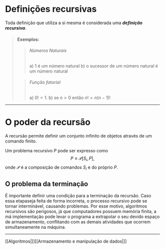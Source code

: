 # Definições recursivas
Toda definição que utiliza a si mesma é considerada uma ***definição recursiva***.
>#### Exemplos:
> >###### Números Naturais
> > a) 1 é um número natural
> > b) o sucessor de um número natural é um número natural
>
> >###### Função fatorial
> > a) $0! = 1$.
> > b) se $n > 0$ então $n! = n (n - 1)!$

---
# O poder da recursão
A recursão permite definir um conjunto infinito de objetos através de um comando finito.

Um problema recursivo $P$ pode ser expresso como $$P \equiv \mathcal{P}[S_i,P],$$ onde $\mathcal{P}$ é a composição de comandos $S_i$ e do próprio $P$.

## O problema da terminação
É importante definir uma condição para a terminação da recursão. Caso essa etapaseja feita de forma incorreta, o processo recursivo pode se tornar interminável, causando problemas. Por esse motivo, algoritmos recursivos são perigosos, já que computadores possuem memória finita, a má implementação pode levar o programa a extrapolar o seu devido espaço de armazenamento, conflitando com as demais atividades que ocorrem simultaneamente na máquina.

---
[[Algoritmos|]][[Armazenamento e manipulação de dados|]]